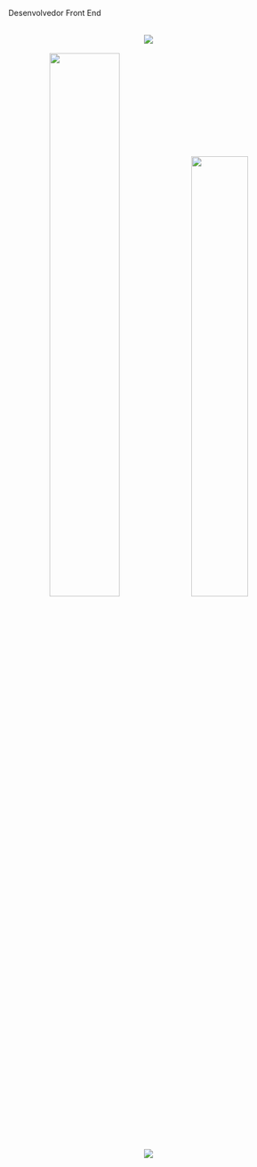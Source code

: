Desenvolvedor Front End

<br>
<div align="center">
  <img src="https://skillicons.dev/icons?i=react,js,html,scss"></img>
</div>
<br>

<div align="center">
  <img width="50%" src="https://github-readme-stats.vercel.app/api?username=ValleirMalta&show_icons=true&theme=algolia"></img>
  <img width="45%" src="https://github-readme-stats.vercel.app/api/top-langs/?username=ValleirMalta&layout=compact&theme=algolia"></img>
</div>
<br>

<div align="center">
  <a href="https://www.linkedin.com/in/valleir-malta-rocha-334483105/" target="_blank"><img src="https://img.shields.io/badge/-LinkedIn-%230077B5?style=for-the-badge&logo=linkedin&logoColor=white" target="_blank"></a>
</div>
